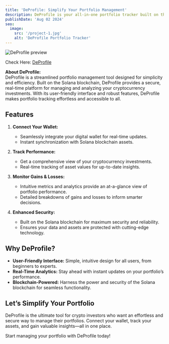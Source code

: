 ```yaml
---
title: 'DeProfile: Simplify Your Portfolio Management'
description: DeProfile is your all-in-one portfolio tracker built on the Solana blockchain. Effortlessly manage, track, and analyze your cryptocurrency investments with a secure and intuitive platform.
publishDate: 'Aug 02 2024'
seo:
  image:
    src: '/project-1.jpg'
    alt: 'DeProfile Portfolio Tracker'
---
```


![DeProfile preview](/project-5.jpg)

Check Here: [DeProfile](https://deez-profile.vercel.app/)

**About DeProfile:**  
DeProfile is a streamlined portfolio management tool designed for simplicity and efficiency. Built on the Solana blockchain, DeProfile provides a secure, real-time platform for managing and analyzing your cryptocurrency investments. With its user-friendly interface and robust features, DeProfile makes portfolio tracking effortless and accessible to all.

## Features

1. **Connect Your Wallet:**

   - Seamlessly integrate your digital wallet for real-time updates.
   - Instant synchronization with Solana blockchain assets.

2. **Track Performance:**

   - Get a comprehensive view of your cryptocurrency investments.
   - Real-time tracking of asset values for up-to-date insights.

3. **Monitor Gains & Losses:**

   - Intuitive metrics and analytics provide an at-a-glance view of portfolio performance.
   - Detailed breakdowns of gains and losses to inform smarter decisions.

4. **Enhanced Security:**
   - Built on the Solana blockchain for maximum security and reliability.
   - Ensures your data and assets are protected with cutting-edge technology.

## Why DeProfile?

- **User-Friendly Interface:** Simple, intuitive design for all users, from beginners to experts.
- **Real-Time Analytics:** Stay ahead with instant updates on your portfolio’s performance.
- **Blockchain-Powered:** Harness the power and security of the Solana blockchain for seamless functionality.

## Let’s Simplify Your Portfolio

DeProfile is the ultimate tool for crypto investors who want an effortless and secure way to manage their portfolios. Connect your wallet, track your assets, and gain valuable insights—all in one place.

Start managing your portfolio with DeProfile today!
